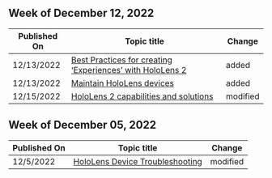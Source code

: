 <!-- This file is generated automatically each week. Changes made to this file will be overwritten.-->



## Week of December 12, 2022


| Published On |Topic title | Change |
|------|------------|--------|
| 12/13/2022 | [Best Practices for creating ‘Experiences’ with HoloLens 2](/hololens/hololens-best-practices-experiences) | added |
| 12/13/2022 | [Maintain HoloLens devices](/hololens/hololens-maintaining-devices) | added |
| 12/15/2022 | [HoloLens 2 capabilities and solutions](/hololens/hololens-commercial-features) | modified |


## Week of December 05, 2022


| Published On |Topic title | Change |
|------|------------|--------|
| 12/5/2022 | [HoloLens Device Troubleshooting](/hololens/hololens-troubleshooting) | modified |
